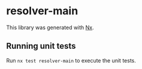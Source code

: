 # resolver-main

This library was generated with [Nx](https://nx.dev).

## Running unit tests

Run `nx test resolver-main` to execute the unit tests.

